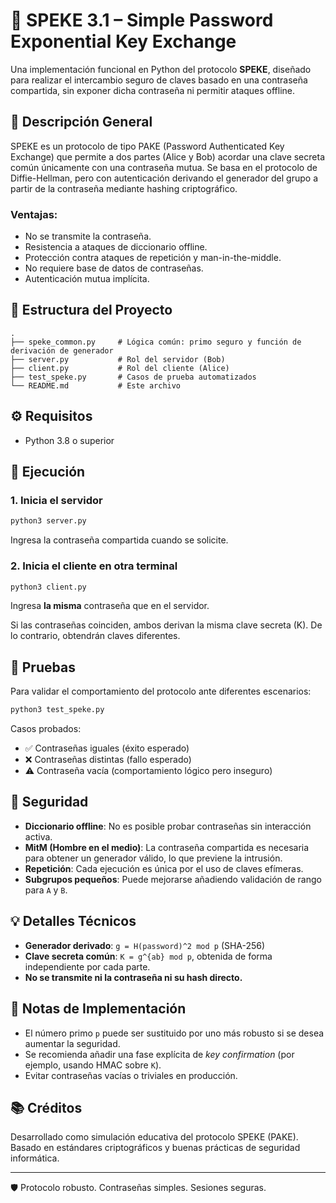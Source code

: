 # 🔐 SPEKE 3.1 – Simple Password Exponential Key Exchange

Una implementación funcional en Python del protocolo **SPEKE**, diseñado para realizar el intercambio seguro de claves basado en una contraseña compartida, sin exponer dicha contraseña ni permitir ataques offline.

## 📜 Descripción General

SPEKE es un protocolo de tipo PAKE (Password Authenticated Key Exchange) que permite a dos partes (Alice y Bob) acordar una clave secreta común únicamente con una contraseña mutua. Se basa en el protocolo de Diffie-Hellman, pero con autenticación derivando el generador del grupo a partir de la contraseña mediante hashing criptográfico.

### Ventajas:
- No se transmite la contraseña.
- Resistencia a ataques de diccionario offline.
- Protección contra ataques de repetición y man-in-the-middle.
- No requiere base de datos de contraseñas.
- Autenticación mutua implícita.

## 📁 Estructura del Proyecto

```
.
├── speke_common.py     # Lógica común: primo seguro y función de derivación de generador
├── server.py           # Rol del servidor (Bob)
├── client.py           # Rol del cliente (Alice)
├── test_speke.py       # Casos de prueba automatizados
└── README.md           # Este archivo
```

## ⚙️ Requisitos

- Python 3.8 o superior

## 🚀 Ejecución

### 1. Inicia el servidor

```bash
python3 server.py
```

Ingresa la contraseña compartida cuando se solicite.

### 2. Inicia el cliente en otra terminal

```bash
python3 client.py
```

Ingresa **la misma** contraseña que en el servidor.

Si las contraseñas coinciden, ambos derivan la misma clave secreta (K). De lo contrario, obtendrán claves diferentes.

## 🧪 Pruebas

Para validar el comportamiento del protocolo ante diferentes escenarios:

```bash
python3 test_speke.py
```

Casos probados:
- ✅ Contraseñas iguales (éxito esperado)
- ❌ Contraseñas distintas (fallo esperado)
- ⚠️ Contraseña vacía (comportamiento lógico pero inseguro)

## 🔐 Seguridad

- **Diccionario offline**: No es posible probar contraseñas sin interacción activa.
- **MitM (Hombre en el medio)**: La contraseña compartida es necesaria para obtener un generador válido, lo que previene la intrusión.
- **Repetición**: Cada ejecución es única por el uso de claves efímeras.
- **Subgrupos pequeños**: Puede mejorarse añadiendo validación de rango para `A` y `B`.

## 💡 Detalles Técnicos

- **Generador derivado**: `g = H(password)^2 mod p` (SHA-256)
- **Clave secreta común**: `K = g^{ab} mod p`, obtenida de forma independiente por cada parte.
- **No se transmite ni la contraseña ni su hash directo.**

## 📌 Notas de Implementación

- El número primo `p` puede ser sustituido por uno más robusto si se desea aumentar la seguridad.
- Se recomienda añadir una fase explícita de *key confirmation* (por ejemplo, usando HMAC sobre `K`).
- Evitar contraseñas vacías o triviales en producción.

## 📚 Créditos

Desarrollado como simulación educativa del protocolo SPEKE (PAKE). Basado en estándares criptográficos y buenas prácticas de seguridad informática.

---

🛡️ Protocolo robusto. Contraseñas simples. Sesiones seguras.
